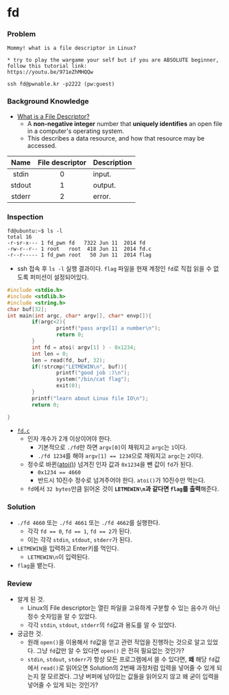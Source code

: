 # fd

### Problem
```
Mommy! what is a file descriptor in Linux?

* try to play the wargame your self but if you are ABSOLUTE beginner, follow this tutorial link:
https://youtu.be/971eZhMHQQw

ssh fd@pwnable.kr -p2222 (pw:guest)
```

### Background Knowledge
* [What is a File Descriptor?](https://www.computerhope.com/jargon/f/file-descriptor.htm)
	- A **non-negative integer** number that **uniquely identifies** an open file in a computer's operating system.
	- This describes a data resource, and how that resource may be accessed.

| Name | File descriptor | Description |
|:----:|:---------------:|:------------|
| stdin | 0 | input. |
| stdout | 1 | output. |
| stderr | 2 | error. |

### Inspection
```
fd@ubuntu:~$ ls -l
total 16
-r-sr-x--- 1 fd_pwn fd   7322 Jun 11  2014 fd
-rw-r--r-- 1 root   root  418 Jun 11  2014 fd.c
-r--r----- 1 fd_pwn root   50 Jun 11  2014 flag
```
* ssh 접속 후 `ls -l` 실행 결과이다. `flag` 파일을 현재 계정인 `fd`로 직접 읽을 수 없도록 퍼미션이 설정되어있다.

```c
#include <stdio.h>
#include <stdlib.h>
#include <string.h>
char buf[32];
int main(int argc, char* argv[], char* envp[]){
        if(argc<2){
                printf("pass argv[1] a number\n");
                return 0;
        }
        int fd = atoi( argv[1] ) - 0x1234;
        int len = 0;
        len = read(fd, buf, 32);
        if(!strcmp("LETMEWIN\n", buf)){
                printf("good job :)\n");
                system("/bin/cat flag");
                exit(0);
        }
        printf("learn about Linux file IO\n");
        return 0;

}
```
* [`fd.c`](./fd.c)
	- 인자 개수가 2개 이상이어야 한다. 
		+ 기본적으로 `./fd`만 하면 `argv[0]`이 채워지고 `argc`는 `1`이다.
		+ `./fd 1234`를 해야 `argv[1] == 1234`으로 채워지고 `argc`는 `2`이다.
	- 정수로 바뀐([atoi()](https://www.ibm.com/support/knowledgecenter/ko/ssw_ibm_i_73/rtref/itoi.htm)) 넘겨진 인자 값과 `0x1234`을 뺀 값이 `fd`가 된다.
		- `0x1234 == 4660`
		- 반드시 10진수 정수로 넘겨주어야 한다. `atoi()`가 10진수만 먹는다.
	- `fd`에서 `32 bytes`만큼 읽어온 것이 **`LETMEWIN\n`과 같다면 `flag`를 출력**해준다.

### Solution
* `./fd 4660` 또는 `./fd 4661` 또는 `./fd 4662`를 실행한다.
	* 각각 `fd == 0`, `fd == 1`, `fd == 2`가 된다.
	* 이는 각각 `stdin`, `stdout`, `stderr`가 된다.
* `LETMEWIN`을 입력하고 Enter키를 먹인다.
	- `LETMEWIN\n`이 입력된다.
* `flag`을 뱉는다.

### Review
* 알게 된 것.
	- Linux의 File descriptor는 열린 파일을 고유하게 구분할 수 있는 음수가 아닌 정수 숫자임을 알 수 있었다.
	- 각각 `stdin`, `stdout`, `stderr`의 `fd`값과 용도를 알 수 있었다.
* 궁금한 것.
	- 원래 `open()`을 이용해서 `fd`값을 얻고 관련 작업을 진행하는 것으로 알고 있었다. 그냥 `fd`값만 알 수 있다면 `open()` 은 전혀 필요없는 것인가?
	- `stdin`, `stdout`, `stderr`가 항상 모든 프로그램에서 쓸 수 있다면, **왜** 해당 `fd`값에서 `read()`로 읽어오면 Solution의 2번째 과정처럼 입력을 넣어줄 수 있게 되는지 잘 모르겠다. 그냥 버퍼에 남아있는 값들을 읽어오지 않고 왜 굳이 입력을 넣어줄 수 있게 되는 것인가?